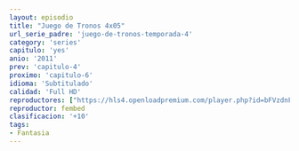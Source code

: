 ```yaml
---
layout: episodio
title: "Juego de Tronos 4x05"
url_serie_padre: 'juego-de-tronos-temporada-4'
category: 'series'
capitulo: 'yes'
anio: '2011'
prev: 'capitulo-4'
proximo: 'capitulo-6'
idioma: 'Subtitulado'
calidad: 'Full HD'
reproductores: ["https://hls4.openloadpremium.com/player.php?id=bFVzdnFtbTRVZFI2TjFYc0dKMkJ6a2F0ZGVwazF6L2dyalJyOVVYaW5Kd1ZuU2tnWlprSXVxS1RzUWVqa0dKclVTMTJJTllVZFlUdFhBL3ZJaHoydUE9PQ&sub=https://sub.cuevana2.io/vtt-sub/sub7/Game.Of.Thrones.S04E05.vtt"]
reproductor: fembed
clasificacion: '+10'
tags:
- Fantasia
---
```












